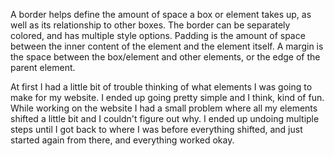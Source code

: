 A border helps define the amount of space a box or element takes up, as well as its relationship to other boxes. The border can be separately colored, and has multiple style options. Padding is the amount of space between the inner content of the element and the element itself. A margin is the space between the box/element and other elements, or the edge of the parent element.

At first I had a little bit of trouble thinking of what elements I was going to make for my website. I ended up going pretty simple and I think, kind of fun. While working on the website I had a small problem where all my elements shifted a little bit and I couldn't figure out why. I ended up undoing multiple steps until I got back to where I was before everything shifted, and just started again from there, and everything worked okay. 
